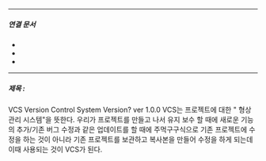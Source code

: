 

----
##### 연결 문서

- 
- 
- 
---

##### 제목 : 


VCS Version Control System
Version?
ver 1.0.0
VCS는 프로젝트에 대한 " 형상 관리 시스템"을 뜻한다.
우리가 프로젝트를 만들고 나서 유지 보수 할 때에
새로운 기능의 추가/기존 버그 수정과 같은 업데이트를 할 때에
주먹구구식으로 기존 프로젝트에 수정을 하는 것이 아니라
기존 프로젝트를 보관하고 복사본을 만들어 수정을 하게 되는데
이때 사용되는 것이 VCS가 된다.